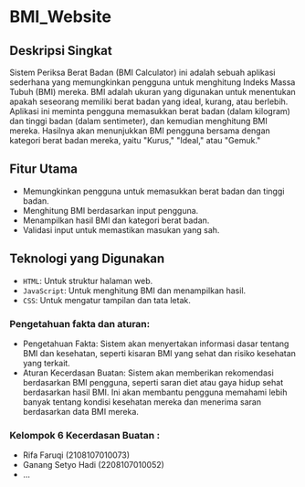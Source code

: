 # BMI_Website

## Deskripsi Singkat
Sistem Periksa Berat Badan (BMI Calculator) ini adalah sebuah aplikasi sederhana yang memungkinkan pengguna untuk menghitung Indeks Massa Tubuh (BMI) mereka. BMI adalah ukuran yang digunakan untuk menentukan apakah seseorang memiliki berat badan yang ideal, kurang, atau berlebih. Aplikasi ini meminta pengguna memasukkan berat badan (dalam kilogram) dan tinggi badan (dalam sentimeter), dan kemudian menghitung BMI mereka. Hasilnya akan menunjukkan BMI pengguna bersama dengan kategori berat badan mereka, yaitu "Kurus," "Ideal," atau "Gemuk."

## Fitur Utama
- Memungkinkan pengguna untuk memasukkan berat badan dan tinggi badan.
- Menghitung BMI berdasarkan input pengguna.
- Menampilkan hasil BMI dan kategori berat badan.
- Validasi input untuk memastikan masukan yang sah.

## Teknologi yang Digunakan
- `HTML`: Untuk struktur halaman web.
- `JavaScript`: Untuk menghitung BMI dan menampilkan hasil.
- `CSS`: Untuk mengatur tampilan dan tata letak.

### Pengetahuan fakta dan aturan:
- Pengetahuan Fakta: Sistem akan menyertakan informasi dasar tentang BMI dan kesehatan, seperti kisaran BMI yang sehat dan risiko kesehatan yang terkait.
- Aturan Kecerdasan Buatan: Sistem akan memberikan rekomendasi berdasarkan BMI pengguna, seperti saran diet atau gaya hidup sehat berdasarkan hasil BMI.
Ini akan membantu pengguna memahami lebih banyak tentang kondisi kesehatan mereka dan menerima saran berdasarkan data BMI mereka.

### Kelompok 6 Kecerdasan Buatan :
- Rifa Faruqi (2108107010073)
- Ganang Setyo Hadi (2208107010052)
- ...
